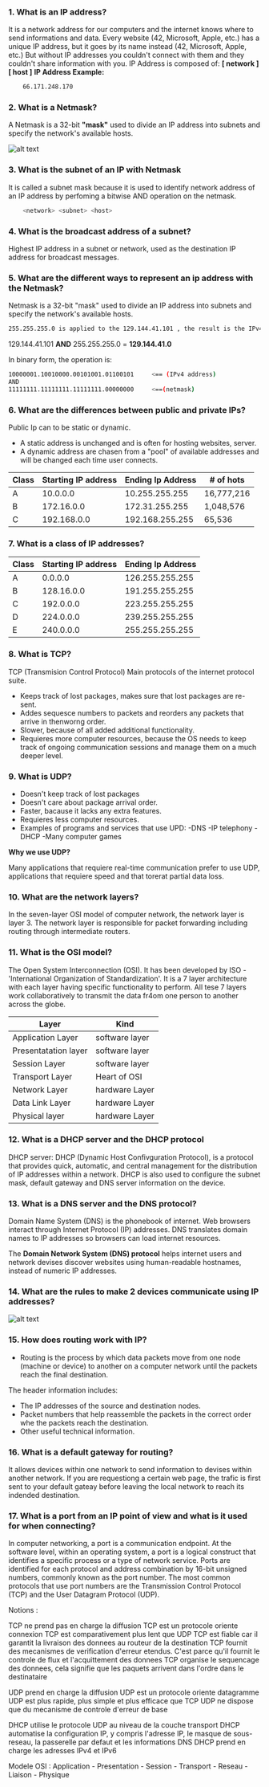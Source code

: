 ### 1. What is an IP address?
It is a network address for our computers and the internet knows where to send informations and data.
Every website (42, Microsoft, Apple, etc.) has a unique IP address, but it goes by its name instead (42, Microsoft, Apple, etc.) But without IP addresses you couldn't connect with them and they couldn't share information with you.
IP Address is composed of:  **[ network  ]  [ host  ]**
**IP Address Example:**
```bash
	66.171.248.170
```

### 2. What is a Netmask?
A Netmask is a 32-bit **"mask"** used to divide an IP address into subnets and specify the network's available hosts.

![alt text](imgs/masks_list.png)

### 3. What is the subnet of an IP with Netmask
It is called a subnet mask because it is used to identify network address of an IP address by perfoming a bitwise AND operation on the netmask.
```bash
	<network> <subnet> <host>
```

### 4. What is the broadcast address of a subnet?
Highest IP address in a subnet or network, used as the destination IP address for broadcast messages.

### 5. What are the different ways to represent an ip address with the Netmask?

Netmask is a 32-bit "mask" used to divide an IP address into subnets and specify the network's available hosts.

```bash
255.255.255.0 is applied to the 129.144.41.101 , the result is the IPv4 address of 129.144.41.0
```
129.144.41.101 **AND** 255.255.255.0 = **129.144.41.0**

In binary form, the operation is:

```bash
10000001.10010000.00101001.01100101		<== (IPv4 address)
AND
11111111.11111111.11111111.00000000		<==(netmask)
```

### 6. What are the differences between public and private IPs?

Public Ip  can to be static or dynamic.
 - A static address is unchanged and is often for hosting websites, server.
 - A dynamic address are chasen from a "pool" of available addresses and will be changed each time user connects.

| Class	|  Starting IP address	| Ending Ip Address|  # of hots | 
--------|-----------------------|------------------|------------| 
|  A 	| 10.0.0.0		| 10.255.255.255   | 16,777,216 |
|  B 	| 172.16.0.0		| 172.31.255.255   | 1,048,576  |
|  C 	| 192.168.0.0		| 192.168.255.255  | 65,536     |


### 7. What is a class of IP addresses?

| Class	|  Starting IP address	| Ending Ip Address|
--------|-----------------------|------------------|
|  A 	| 0.0.0.0		| 126.255.255.255   |
|  B 	| 128.16.0.0		| 191.255.255.255   |
|  C 	| 192.0.0.0		| 223.255.255.255  |
|  D 	| 224.0.0.0		| 239.255.255.255   |
|  E 	| 240.0.0.0		| 255.255.255.255   |

### 8. What is TCP?

TCP (Transmision Control Protocol)
Main protocols of the internet protocol suite.

- Keeps track of lost packages, makes sure that lost packages are re-sent.
- Addes sequesce numbers to packets and reorders any packets that arrive in thenworng order.
- Slower, because of all added additional functionality.
- Requieres more computer resources, because the OS needs to keep track of ongoing communication sessions and manage them on a much deeper level.

### 9. What is UDP?

- Doesn't keep track of lost packages
- Doesn't care about package arrival order.
- Faster, bacause it lacks any extra features.
- Requieres less computer resources.
- Examples of programs and services that use UPD:
	-DNS
	-IP telephony
	-DHCP
	-Many computer games

**Why we use UDP?**

Many applications that requiere real-time communication prefer to use UDP, applications that requiere speed and that torerat partial data loss.

### 10. What are the network layers?

In the seven-layer OSI model of computer network, the network layer is layer 3. The network layer is responsible for packet forwarding including routing through intermediate routers.

### 11. What is the OSI model?

The Open System Interconnection (OSI). It has been developed by ISO - 'International Organization of Standardization'. It is a 7 layer architecture with each layer having specific functionality to perform. All tese 7 layers work collaboratively to transmit the data fr4om one person to another across the globe.

 | Layer		| Kind	         |
 |----------------------|----------------|
 | Application Layer	| software layer |
 | Presentatation layer	| software layer |
 | Session Layer	| software layer |
 | Transport Layer	| Heart of OSI   |
 | Network Layer	| hardware Layer |
 | Data Link Layer	| hardware Layer |
 | Physical layer	| hardware Layer |


### 12. What is a DHCP server and the DHCP protocol
 
 DHCP server: DHCP (Dynamic Host Confivguration Protocol), is a protocol that provides quick, automatic, and central management for the distribution of IP addresses within a network. DHCP is also used to configure  the subnet mask, default gateway and DNS server information on the device.

### 13. What is a DNS server and the DNS protocol?

Domain Name System (DNS) is the phonebook of internet. Web browsers interact through Internet Protocol (IP) addresses. DNS translates domain names to IP addresses so browsers can load internet resources.

The **Domain Network System (DNS) protocol** helps internet users and network devises discover websites using human-readable hostnames, instead of  numeric IP addresses.

### 14. What are the rules to make 2 devices communicate using IP addresses?

![alt text](imgs/process.png)

### 15. How does routing work with IP?

- Routing is the process by which data packets move from one node (machine or device) to another on a computer network until the packets reach the final destination.

The header information includes:
- The IP addresses of the source and destination nodes.
- Packet numbers that help reassemble the packets in the correct order whe  the packets reach the destination. 
- Other useful technical information.

### 16. What is a default gateway for routing?

 It allows devices within one network to send information to devises within another network. If you are requestiong a certain web page, the trafic is first sent to your default gateay before leaving the local network to reach its indended destination.

### 17. What is a port from an IP point of view and what is it used for when connecting?

In computer networking, a port is a communication endpoint. At the software level, within an operating system, a port is a logical construct that identifies a specific process or a type of network service. 
 Ports are identified for each protocol and address combination by 16-bit unsigned numbers, commonly known as the port number. The most common protocols that use port numbers are the Transmission Control Protocol (TCP) and the User Datagram Protocol (UDP).



Notions :

TCP ne prend pas en charge la diffusion
TCP est un protocole oriente connexion
TCP est comparativement plus lent que UDP
TCP est fiable car il garantit la livraison des donnees au routeur de la destination
TCP fournit des mecanismes de verification d'erreur etendus. C'est parce qu'il fournit le controle de flux et l'acquittement des donnees
TCP organise le sequencage des donnees, cela signifie que les paquets arrivent dans l'ordre dans le destinataire

UDP prend en charge la diffusion
UDP est un protocole oriente datagramme
UDP est plus rapide, plus simple et plus efficace que TCP
UDP ne dispose que du mecanisme de controle d'erreur de base

DHCP utilise le protocole UDP au niveau de la couche transport
DHCP automatise la configuration IP, y compris l'adresse IP, le masque de sous-reseau, la passerelle par defaut et les informations DNS
DHCP prend en charge les adresses IPv4 et IPv6

Modele OSI : Application - Presentation - Session - Transport - Reseau - Liaison - Physique
